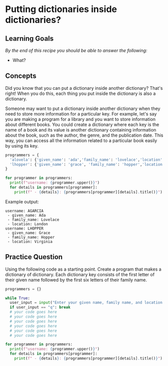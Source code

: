 # Putting dictionaries inside dictionaries?

## Learning Goals

*By the end of this recipe you should be able to answer the following:*

* What?


## Concepts

Did you know that you can put a dictionary inside another dictionary? That's right! When you do this, each thing you put inside the dictionary is also a dictionary.

Someone may want to put a dictionary inside another dictionary when they need to store more information for a particular key. For example, let's say you are making a program for a library and you want to store information about different books. You could create a dictionary where each key is the name of a book and its value is another dictionary containing information about the book, such as the author, the genre, and the publication date. This way, you can access all the information related to a particular book easily by using its key.

```python
programmers = {
  'alovela': {'given_name': 'ada','family_name': 'lovelace','location': 'London'},
  'lhopper': {'given_name': 'grace', 'family_name': 'hopper','location': 'virginia',}
}

for programmer in programmers:
  print(f"username: {programmer.upper()}")
  for details in programmers[programmer]:
    print(f" - {details}: {programmers[programmer][details].title()}")
```

Example output:

```shell
username: AGARCIA
 - given_name: Ada
 - family_name: Lovelace
 - location: London
username: LHOPPER
 - given_name: Grace
 - family_name: Hopper
 - location: Virginia
 ```

## Practice Question

Using the following code as a starting point. Create a program that makes a dictionary of dictionary. Each dictionary key consists of the first letter of their given name followed by the first six letters of their family name.

```python
programmers = {}

while True:
  user_input = input("Enter your given name, family name, and location.") 
  if user_input == "q": break
  # your code goes here
  # your code goes here
  # your code goes here
  # your code goes here
  # your code goes here
  # your code goes here

for programmer in programmers:
  print(f"username: {programmer.upper()}")
  for details in programmers[programmer]:
    print(f" - {details}: {programmers[programmer][details].title()}")
```
